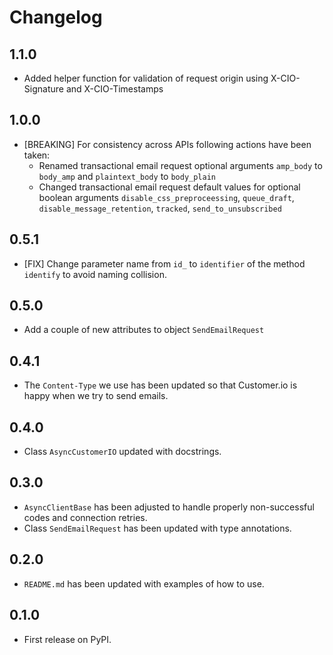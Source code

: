 # Changelog


## 1.1.0
- Added helper function for validation of request origin using X-CIO-Signature and X-CIO-Timestamps

## 1.0.0

- [BREAKING] For consistency across APIs following actions have been taken:
  - Renamed transactional email request optional arguments ``amp_body`` to ``body_amp`` and ``plaintext_body`` to ``body_plain``
  - Changed transactional email request default values for optional boolean arguments ``disable_css_preproceessing``, ``queue_draft``, ``disable_message_retention``, ``tracked``, ``send_to_unsubscribed``

## 0.5.1

- [FIX] Change parameter name from ``id_`` to ``identifier`` of the method ``identify`` to avoid naming collision.

## 0.5.0

- Add a couple of new attributes to object ``SendEmailRequest``

## 0.4.1

- The ``Content-Type`` we use has been updated so that Customer.io is happy when we try to send emails.

## 0.4.0

- Class ``AsyncCustomerIO`` updated with docstrings.

## 0.3.0

- ``AsyncClientBase`` has been adjusted to handle properly non-successful codes and connection retries.
- Class ``SendEmailRequest`` has been updated with type annotations.

## 0.2.0

- `README.md` has been updated with examples of how to use.

## 0.1.0

- First release on PyPI.
